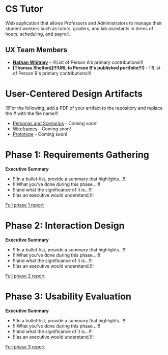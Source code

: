 # CS Tutor

Web application that allows Professors and Administrators to manage their student workers such as tutors, graders, and lab assistants in terms of hours, scheduling, and payroll.

## UX Team Members

* **[Nathan Whitney](https://github.com/UsabilityEngineering/ux-portfolio-the29ster)** - !!!List of Person A's primary contributions!!!
* **[Thomas Shelton](!!!URL to Person B's published portfolio!!!)** - !!!List of Person B's primary contributions!!!

# User-Centered Design Artifacts
 
!!!For the following, add a PDF of your artifact to the repository and replace the # with the file name!!!
* [Personas and Scenarios](#) - Coming soon!
* [Wireframes](#) - Coming soon!
* [Prototype](#) - Coming soon!

# Phase 1: Requirements Gathering

**Executive Summary**

* !!!In a bullet-list, provide a summary that highlights...!!!
* !!!What you've done during this phase...!!!
* !!!and what the significance of it is...!!!
* !!!as an executive would understand.!!!

[Full phase 1 report](requirements/)

# Phase 2: Interaction Design

**Executive Summary**

* !!!In a bullet-list, provide a summary that highlights...!!!
* !!!What you've done during this phase...!!!
* !!!and what the significance of it is...!!!
* !!!as an executive would understand.!!!

[Full phase 2 report](design/)

# Phase 3: Usability Evaluation

**Executive Summary**

* !!!In a bullet-list, provide a summary that highlights...!!!
* !!!What you've done during this phase...!!!
* !!!and what the significance of it is...!!!
* !!!as an executive would understand.!!!

[Full phase 3 report](evaluation/)
